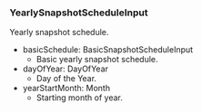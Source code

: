 ### YearlySnapshotScheduleInput
Yearly snapshot schedule.

- basicSchedule: BasicSnapshotScheduleInput
  - Basic yearly snapshot schedule.
- dayOfYear: DayOfYear
  - Day of the Year.
- yearStartMonth: Month
  - Starting month of year.
